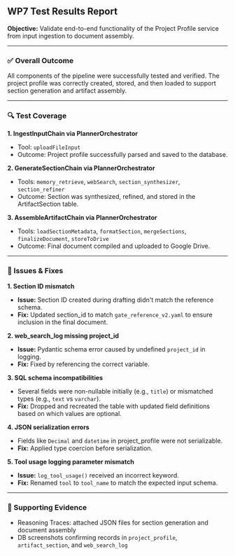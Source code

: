 ## WP7 Test Results Report

**Objective:**
Validate end-to-end functionality of the Project Profile service from input ingestion to document assembly.

---

### ✅ Overall Outcome
All components of the pipeline were successfully tested and verified. The project profile was correctly created, stored, and then loaded to support section generation and artifact assembly.

---

### 🔍 Test Coverage

**1. IngestInputChain via PlannerOrchestrator**
- Tool: `uploadFileInput`
- Outcome: Project profile successfully parsed and saved to the database.

**2. GenerateSectionChain via PlannerOrchestrator**
- Tools: `memory_retrieve`, `webSearch`, `section_synthesizer`, `section_refiner`
- Outcome: Section was synthesized, refined, and stored in the ArtifactSection table.

**3. AssembleArtifactChain via PlannerOrchestrator**
- Tools: `loadSectionMetadata`, `formatSection`, `mergeSections`, `finalizeDocument`, `storeToDrive`
- Outcome: Final document compiled and uploaded to Google Drive.

---

### 🧩 Issues & Fixes

**1. Section ID mismatch**
- **Issue:** Section ID created during drafting didn't match the reference schema.
- **Fix:** Updated section_id to match `gate_reference_v2.yaml` to ensure inclusion in the final document.

**2. web_search_log missing project_id**
- **Issue:** Pydantic schema error caused by undefined `project_id` in logging.
- **Fix:** Fixed by referencing the correct variable.

**3. SQL schema incompatibilities**
- Several fields were non-nullable initially (e.g., `title`) or mismatched types (e.g., `text` vs `varchar`).
- **Fix:** Dropped and recreated the table with updated field definitions based on which values are optional.

**4. JSON serialization errors**
- Fields like `Decimal` and `datetime` in project_profile were not serializable.
- **Fix:** Applied type coercion before serialization.

**5. Tool usage logging parameter mismatch**
- **Issue:** `log_tool_usage()` received an incorrect keyword.
- **Fix:** Renamed `tool` to `tool_name` to match the expected input schema.

---

### 📸 Supporting Evidence
- Reasoning Traces: attached JSON files for section generation and document assembly
- DB screenshots confirming records in `project_profile`, `artifact_section`, and `web_search_log`